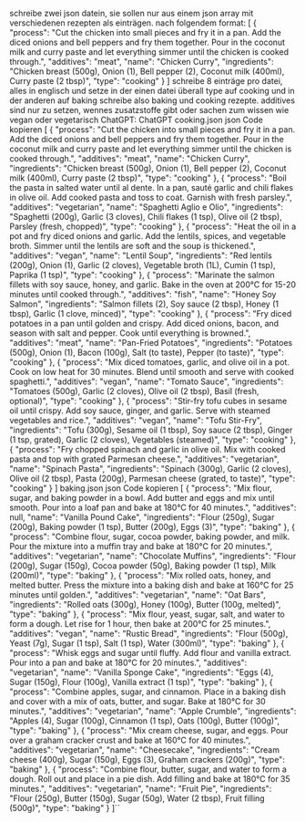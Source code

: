 schreibe zwei json datein, sie sollen nur aus einem json array mit verschiedenen rezepten als einträgen. nach folgendem format: [
{
"process": "Cut the chicken into small pieces and fry it in a pan. Add the diced onions and bell peppers and fry them together. Pour in the coconut milk and curry paste and let everything simmer until the chicken is cooked through.",
"additives": "meat",
"name": "Chicken Curry",
"ingredients": "Chicken breast (500g), Onion (1), Bell pepper (2), Coconut milk (400ml), Curry paste (2 tbsp)",
"type": "cooking"
}
] schreibe 8 einträge pro datei, alles in englisch und setze in der einen datei überall type auf cooking und in der anderen auf baking schreibe also baking und cooking rezepte. additives sind nur zu setzen, wennes zusatzstoffe gibt oder sachen zum wissen wie vegan oder vegetarisch
ChatGPT:
ChatGPT
cooking.json
json
Code kopieren
[
{
"process": "Cut the chicken into small pieces and fry it in a pan. Add the diced onions and bell peppers and fry them together. Pour in the coconut milk and curry paste and let everything simmer until the chicken is cooked through.",
"additives": "meat",
"name": "Chicken Curry",
"ingredients": "Chicken breast (500g), Onion (1), Bell pepper (2), Coconut milk (400ml), Curry paste (2 tbsp)",
"type": "cooking"
},
{
"process": "Boil the pasta in salted water until al dente. In a pan, sauté garlic and chili flakes in olive oil. Add cooked pasta and toss to coat. Garnish with fresh parsley.",
"additives": "vegetarian",
"name": "Spaghetti Aglio e Olio",
"ingredients": "Spaghetti (200g), Garlic (3 cloves), Chili flakes (1 tsp), Olive oil (2 tbsp), Parsley (fresh, chopped)",
"type": "cooking"
},
{
"process": "Heat the oil in a pot and fry diced onions and garlic. Add the lentils, spices, and vegetable broth. Simmer until the lentils are soft and the soup is thickened.",
"additives": "vegan",
"name": "Lentil Soup",
"ingredients": "Red lentils (200g), Onion (1), Garlic (2 cloves), Vegetable broth (1L), Cumin (1 tsp), Paprika (1 tsp)",
"type": "cooking"
},
{
"process": "Marinate the salmon fillets with soy sauce, honey, and garlic. Bake in the oven at 200°C for 15-20 minutes until cooked through.",
"additives": "fish",
"name": "Honey Soy Salmon",
"ingredients": "Salmon fillets (2), Soy sauce (2 tbsp), Honey (1 tbsp), Garlic (1 clove, minced)",
"type": "cooking"
},
{
"process": "Fry diced potatoes in a pan until golden and crispy. Add diced onions, bacon, and season with salt and pepper. Cook until everything is browned.",
"additives": "meat",
"name": "Pan-Fried Potatoes",
"ingredients": "Potatoes (500g), Onion (1), Bacon (100g), Salt (to taste), Pepper (to taste)",
"type": "cooking"
},
{
"process": "Mix diced tomatoes, garlic, and olive oil in a pot. Cook on low heat for 30 minutes. Blend until smooth and serve with cooked spaghetti.",
"additives": "vegan",
"name": "Tomato Sauce",
"ingredients": "Tomatoes (500g), Garlic (2 cloves), Olive oil (2 tbsp), Basil (fresh, optional)",
"type": "cooking"
},
{
"process": "Stir-fry tofu cubes in sesame oil until crispy. Add soy sauce, ginger, and garlic. Serve with steamed vegetables and rice.",
"additives": "vegan",
"name": "Tofu Stir-Fry",
"ingredients": "Tofu (300g), Sesame oil (1 tbsp), Soy sauce (2 tbsp), Ginger (1 tsp, grated), Garlic (2 cloves), Vegetables (steamed)",
"type": "cooking"
},
{
"process": "Fry chopped spinach and garlic in olive oil. Mix with cooked pasta and top with grated Parmesan cheese.",
"additives": "vegetarian",
"name": "Spinach Pasta",
"ingredients": "Spinach (300g), Garlic (2 cloves), Olive oil (2 tbsp), Pasta (200g), Parmesan cheese (grated, to taste)",
"type": "cooking"
}
]
baking.json
json
Code kopieren
[
{
"process": "Mix flour, sugar, and baking powder in a bowl. Add butter and eggs and mix until smooth. Pour into a loaf pan and bake at 180°C for 40 minutes.",
"additives": null,
"name": "Vanilla Pound Cake",
"ingredients": "Flour (250g), Sugar (200g), Baking powder (1 tsp), Butter (200g), Eggs (3)",
"type": "baking"
},
{
"process": "Combine flour, sugar, cocoa powder, baking powder, and milk. Pour the mixture into a muffin tray and bake at 180°C for 20 minutes.",
"additives": "vegetarian",
"name": "Chocolate Muffins",
"ingredients": "Flour (200g), Sugar (150g), Cocoa powder (50g), Baking powder (1 tsp), Milk (200ml)",
"type": "baking"
},
{
"process": "Mix rolled oats, honey, and melted butter. Press the mixture into a baking dish and bake at 160°C for 25 minutes until golden.",
"additives": "vegetarian",
"name": "Oat Bars",
"ingredients": "Rolled oats (300g), Honey (100g), Butter (100g, melted)",
"type": "baking"
},
{
"process": "Mix flour, yeast, sugar, salt, and water to form a dough. Let rise for 1 hour, then bake at 200°C for 25 minutes.",
"additives": "vegan",
"name": "Rustic Bread",
"ingredients": "Flour (500g), Yeast (7g), Sugar (1 tsp), Salt (1 tsp), Water (300ml)",
"type": "baking"
},
{
"process": "Whisk eggs and sugar until fluffy. Add flour and vanilla extract. Pour into a pan and bake at 180°C for 20 minutes.",
"additives": "vegetarian",
"name": "Vanilla Sponge Cake",
"ingredients": "Eggs (4), Sugar (150g), Flour (100g), Vanilla extract (1 tsp)",
"type": "baking"
},
{
"process": "Combine apples, sugar, and cinnamon. Place in a baking dish and cover with a mix of oats, butter, and sugar. Bake at 180°C for 30 minutes.",
"additives": "vegetarian",
"name": "Apple Crumble",
"ingredients": "Apples (4), Sugar (100g), Cinnamon (1 tsp), Oats (100g), Butter (100g)",
"type": "baking"
},
{
"process": "Mix cream cheese, sugar, and eggs. Pour over a graham cracker crust and bake at 160°C for 40 minutes.",
"additives": "vegetarian",
"name": "Cheesecake",
"ingredients": "Cream cheese (400g), Sugar (150g), Eggs (3), Graham crackers (200g)",
"type": "baking"
},
{
"process": "Combine flour, butter, sugar, and water to form a dough. Roll out and place in a pie dish. Add filling and bake at 180°C for 35 minutes.",
"additives": "vegetarian",
"name": "Fruit Pie",
"ingredients": "Flour (250g), Butter (150g), Sugar (50g), Water (2 tbsp), Fruit filling (500g)",
"type": "baking"
}
]´´